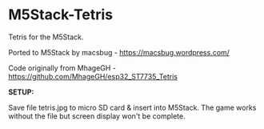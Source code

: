 # M5Stack-Tetris

Tetris for the M5Stack.

Ported to M5Stack by macsbug   -   https://macsbug.wordpress.com/

Code originally from MhageGH   -   https://github.com/MhageGH/esp32_ST7735_Tetris  
  
  
  
<b>SETUP:</b>

Save file tetris.jpg to micro SD card & insert into M5Stack. The game works without the file but screen display won't be complete.

